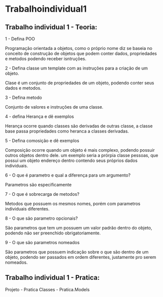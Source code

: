 # Trabalhoindividual1
## Trabalho individual 1 - Teoria:
1 - Defina POO

Programação orientada a objetos, como o próprio nome diz se baseia no conceito de construção de objetos que podem conter dados, propriedades e metodos podendo receber isntruções.

2 - Defina classe um template com as instruções para a criação de um objeto.

Clase é um conjunto de propriedades de um objeto, podendo conter seus dados e metodos.

3 - Defina metodo

Conjunto de valores e instruções de uma classe.

4 - defina Herança e dê exemplos

Herança ocorre quando classes são derivadas de outras classe, a classe base passa propriedades como heranca a classes derivadas.

5 - Defina comosição e dê exemplos

Composição ocorre quando um objeto é mais complexo, podendo possuir outros objetos dentro dele. um exemplo seria a prórpia classe pessoas, que possui um objeto endereço dentro contendo seus próprios dados individuais.

6 - O que é parametro e qual a diferença para um argumento?

Parametros são especificamente 

7 - O que é sobrecarga de metodos?

Metodos que possuem os mesmos nomes, porém com parametros individuais diferentes.

8 - O que são parametro opcionais?

São parametros que tem um possuem um valor padrão dentro do objeto, podendo não ser preenchido obrigatoriamente.

9 - O que são parametros nomeados

São parametros que possuem indicação sobre o que são dentro de um objeto, podendo ser passados em ordem diferentes, justamente pro serem nomeados.

## Trabalho individual 1 - Pratica:

Projeto - Pratica
Classes - Pratica.Models

